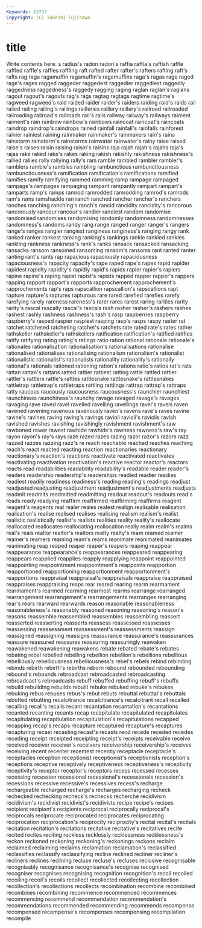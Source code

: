 ```yaml
---
Keywords: 13737 
Copyright: (C) Takeshi Fujisawa
---
```


# title

Write contents here.
s radius's radon radon's raffia raffia's raffish raffle raffled
raffle's raffles raffling raft rafted rafter rafter's rafters rafting raft's
rafts rag raga ragamuffin ragamuffin's ragamuffins raga's ragas rage raged
rage's rages ragged raggeder raggedest raggedier raggediest raggedly raggedness raggedness's
raggedy ragging raging raglan raglan's raglans ragout ragout's ragouts rag's
rags ragtag ragtags ragtime ragtime's ragweed ragweed's raid raided raider
raider's raiders raiding raid's raids rail railed railing railing's railings
railleries raillery raillery's railroad railroaded railroading railroad's railroads rail's rails
railway railway's railways raiment raiment's rain rainbow rainbow's rainbows raincoat
raincoat's raincoats raindrop raindrop's raindrops rained rainfall rainfall's rainfalls rainforest
rainier rainiest raining rainmaker rainmaker's rainmakers rain's rains rainstorm rainstorm's
rainstorms rainwater rainwater's rainy raise raised raise's raises raisin raising
raisin's raisins raja rajah rajah's rajahs raja's rajas rake raked
rake's rakes raking rakish rakishly rakishness rakishness's rallied rallies rally
rallying rally's ram ramble rambled rambler rambler's ramblers ramble's rambles
rambling rambunctious rambunctiousness rambunctiousness's ramification ramification's ramifications ramified ramifies ramify
ramifying rammed ramming ramp rampage rampaged rampage's rampages rampaging rampant
rampantly rampart rampart's ramparts ramp's ramps ramrod ramrodded ramrodding ramrod's
ramrods ram's rams ramshackle ran ranch ranched rancher rancher's ranchers
ranches ranching ranching's ranch's rancid rancidity rancidity's rancorous rancorously rancour
rancour's randier randiest random randomise randomised randomises randomising randomly randomness
randomnesses randomness's randoms randy rang range ranged ranger ranger's rangers
range's ranges rangier rangiest ranginess ranginess's ranging rangy rank ranked
ranker rankest ranking ranking's rankings rankle rankled rankles rankling rankness
rankness's rank's ranks ransack ransacked ransacking ransacks ransom ransomed ransoming
ransom's ransoms rant ranted ranter ranting rant's rants rap rapacious
rapaciously rapaciousness rapaciousness's rapacity rapacity's rape raped rape's rapes rapid
rapider rapidest rapidity rapidity's rapidly rapid's rapids rapier rapier's rapiers
rapine rapine's raping rapist rapist's rapists rapped rapper rapper's rappers
rapping rapport rapport's rapports rapprochement rapprochement's rapprochements rap's raps rapscallion
rapscallion's rapscallions rapt rapture rapture's raptures rapturous rare rared rarefied
rarefies rarefy rarefying rarely rareness rareness's rarer rares rarest raring
rarities rarity rarity's rascal rascally rascal's rascals rash rasher rasher's
rashers rashes rashest rashly rashness rashness's rash's rasp raspberries raspberry
raspberry's rasped raspier raspiest rasping rasp's rasps raspy raster rat
ratchet ratcheted ratcheting ratchet's ratchets rate rated rate's rates rather
rathskeller rathskeller's rathskellers ratification ratification's ratified ratifies ratify ratifying rating
rating's ratings ratio ration rational rationale rationale's rationales rationalisation rationalisation's
rationalisations rationalise rationalised rationalises rationalising rationalism rationalism's rationalist rationalistic rationalist's
rationalists rationality rationality's rationally rational's rationals rationed rationing ration's rations
ratio's ratios rat's rats rattan rattan's rattans ratted rattier rattiest
ratting rattle rattled rattler rattler's rattlers rattle's rattles rattlesnake rattlesnake's
rattlesnakes rattletrap rattletrap's rattletraps rattling rattlings rattrap rattrap's rattraps ratty
raucous raucously raucousness raucousness's raunchier raunchiest raunchiness raunchiness's raunchy ravage
ravaged ravage's ravages ravaging rave raved ravel ravelled ravelling ravellings
ravel's ravels raven ravened ravening ravenous ravenously raven's ravens rave's
raves ravine ravine's ravines raving raving's ravings ravioli ravioli's raviolis
ravish ravished ravishes ravishing ravishingly ravishment ravishment's raw rawboned rawer
rawest rawhide rawhide's rawness rawness's raw's ray rayon rayon's ray's
rays raze razed razes razing razor razor's razors razz razzed
razzes razzing razz's re reach reachable reached reaches reaching reach's
react reacted reacting reaction reactionaries reactionary reactionary's reaction's reactions reactivate
reactivated reactivates reactivating reactivation reactivation's reactive reactor reactor's reactors reacts
read readabilities readability readability's readable reader reader's readers readership readership's
readerships readied readier readies readiest readily readiness readiness's reading reading's
readings readjust readjusted readjusting readjustment readjustment's readjustments readjusts readmit readmits
readmitted readmitting readout readout's readouts read's reads ready readying reaffirm
reaffirmed reaffirming reaffirms reagent reagent's reagents real realer reales realest
realign realisable realisation realisation's realise realised realises realising realism realism's
realist realistic realistically realist's realists realities reality reality's reallocate reallocated
reallocates reallocating reallocation really realm realm's realms real's reals realtor
realtor's realtors realty realty's ream reamed reamer reamer's reamers reaming
ream's reams reanimate reanimated reanimates reanimating reap reaped reaper reaper's
reapers reaping reappear reappearance reappearance's reappearances reappeared reappearing reappears reapplied
reapplies reapply reapplying reappoint reappointed reappointing reappointment reappointment's reappoints reapportion
reapportioned reapportioning reapportionment reapportionment's reapportions reappraisal reappraisal's reappraisals reappraise reappraised
reappraises reappraising reaps rear reared rearing rearm rearmament rearmament's rearmed
rearming rearmost rearms rearrange rearranged rearrangement rearrangement's rearrangements rearranges rearranging
rear's rears rearward rearwards reason reasonable reasonableness reasonableness's reasonably reasoned
reasoning reasoning's reason's reasons reassemble reassembled reassembles reassembling reassert reasserted
reasserting reasserts reassess reassessed reassesses reassessing reassessment reassessment's reassessments reassign
reassigned reassigning reassigns reassurance reassurance's reassurances reassure reassured reassures reassuring
reassuringly reawaken reawakened reawakening reawakens rebate rebated rebate's rebates rebating
rebel rebelled rebelling rebellion rebellion's rebellions rebellious rebelliously rebelliousness rebelliousness's
rebel's rebels rebind rebinding rebinds rebirth rebirth's rebirths reborn rebound
rebounded rebounding rebound's rebounds rebroadcast rebroadcasted rebroadcasting rebroadcast's rebroadcasts rebuff
rebuffed rebuffing rebuff's rebuffs rebuild rebuilding rebuilds rebuilt rebuke rebuked
rebuke's rebukes rebuking rebus rebuses rebus's rebut rebuts rebuttal rebuttal's
rebuttals rebutted rebutting recalcitrance recalcitrance's recalcitrant recall recalled recalling recall's
recalls recant recantation recantation's recantations recanted recanting recants recap recapitulate
recapitulated recapitulates recapitulating recapitulation recapitulation's recapitulations recapped recapping recap's recaps
recapture recaptured recapture's recaptures recapturing recast recasting recast's recasts recd
recede receded recedes receding receipt receipted receipting receipt's receipts receivable
receive received receiver receiver's receivers receivership receivership's receives receiving recent
recenter recentest recently receptacle receptacle's receptacles reception receptionist receptionist's receptionists
reception's receptions receptive receptively receptiveness receptiveness's receptivity receptivity's receptor receptor's
receptors recess recessed recesses recessing recession recessional recessional's recessionals recession's
recessions recessive recessive's recessives recess's recharge rechargeable recharged recharge's recharges
recharging recheck rechecked rechecking recheck's rechecks recherché recidivism recidivism's recidivist
recidivist's recidivists recipe recipe's recipes recipient recipient's recipients reciprocal reciprocally
reciprocal's reciprocals reciprocate reciprocated reciprocates reciprocating reciprocation reciprocation's reciprocity reciprocity's
recital recital's recitals recitation recitation's recitations recitative recitative's recitatives recite
recited recites reciting reckless recklessly recklessness recklessness's reckon reckoned reckoning
reckoning's reckonings reckons reclaim reclaimed reclaiming reclaims reclamation reclamation's reclassified
reclassifies reclassify reclassifying recline reclined recliner recliner's recliners reclines reclining
recluse recluse's recluses reclusive recognisable recognisably recognisance recognisance's recognise recognised
recogniser recognises recognising recognition recognition's recoil recoiled recoiling recoil's recoils
recollect recollected recollecting recollection recollection's recollections recollects recombination recombine recombined
recombines recombining recommence recommenced recommences recommencing recommend recommendation recommendation's recommendations
recommended recommending recommends recompense recompensed recompense's recompenses recompensing recompilation recompile
